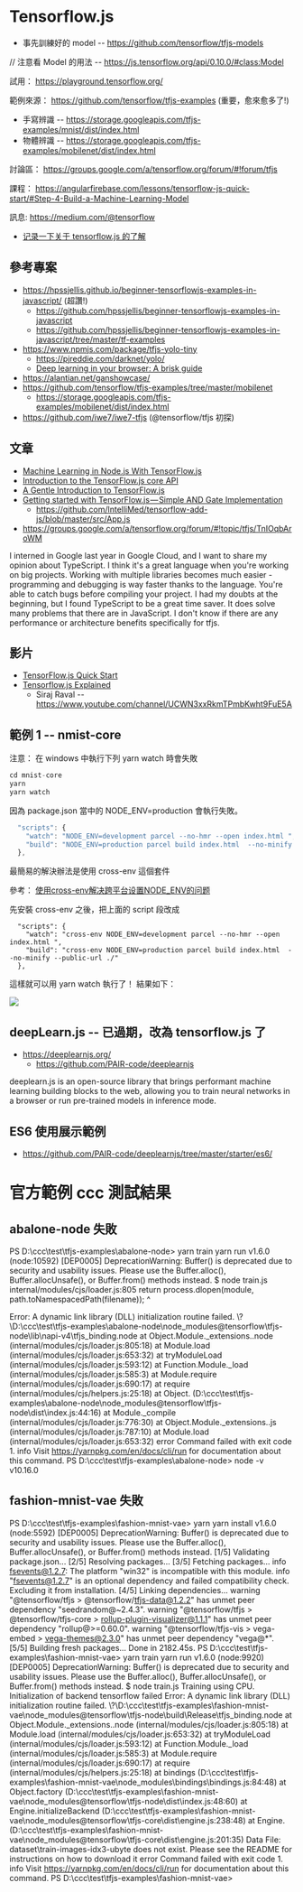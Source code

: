# Tensorflow.js

* 事先訓練好的 model -- https://github.com/tensorflow/tfjs-models

// 注意看 Model 的用法 -- https://js.tensorflow.org/api/0.10.0/#class:Model

試用： https://playground.tensorflow.org/

範例來源： https://github.com/tensorflow/tfjs-examples (重要，愈來愈多了!)

* 手寫辨識 -- https://storage.googleapis.com/tfjs-examples/mnist/dist/index.html
* 物體辨識 -- https://storage.googleapis.com/tfjs-examples/mobilenet/dist/index.html


討論區： https://groups.google.com/a/tensorflow.org/forum/#!forum/tfjs

課程： https://angularfirebase.com/lessons/tensorflow-js-quick-start/#Step-4-Build-a-Machine-Learning-Model

訊息: https://medium.com/@tensorflow

* [记录一下关于 tensorflow.js 的了解](https://www.linpx.com/p/you-want-to-know-that-everything-about-tensorflowjs-is-here.html)

## 參考專案

* https://hpssjellis.github.io/beginner-tensorflowjs-examples-in-javascript/ (超讚!)
  * https://github.com/hpssjellis/beginner-tensorflowjs-examples-in-javascript
  * https://github.com/hpssjellis/beginner-tensorflowjs-examples-in-javascript/tree/master/tf-examples
* https://www.npmjs.com/package/tfjs-yolo-tiny
  * https://pjreddie.com/darknet/yolo/
  * [Deep learning in your browser: A brisk guide](https://towardsdatascience.com/deep-learning-in-your-browser-a-brisk-guide-ca06c2198846)
* https://alantian.net/ganshowcase/
* https://github.com/tensorflow/tfjs-examples/tree/master/mobilenet
  * https://storage.googleapis.com/tfjs-examples/mobilenet/dist/index.html
* https://github.com/iwe7/iwe7-tfjs (@tensorflow/tfjs 初探)

## 文章

* [Machine Learning in Node.js With TensorFlow.js](http://jamesthom.as/blog/2018/08/07/machine-learning-in-node-dot-js-with-tensorflow-dot-js/)
* [Introduction to the TensorFlow.js core API](https://observablehq.com/@nsthorat/introduction-to-deeplearn-js)
* [A Gentle Introduction to TensorFlow.js](https://medium.com/tensorflow/a-gentle-introduction-to-tensorflow-js-dba2e5257702)
* [Getting started with TensorFlow.js — Simple AND Gate Implementation](https://www.linkedin.com/pulse/getting-started-tensorflowjs-simple-gate-sam-alsmadi)
  * https://github.com/lntelliMed/tensorflow-add-js/blob/master/src/App.js
* https://groups.google.com/a/tensorflow.org/forum/#!topic/tfjs/TnIOqbAroWM

I interned in Google last year in Google Cloud, and I want to share my opinion about TypeScript. I think it's a great language when you're working on big projects. Working with multiple libraries becomes much easier - programming and debugging is way faster thanks to the language. You're able to catch bugs before compiling your project. I had my doubts at the beginning, but I found TypeScript to be a great time saver. It does solve many problems that there are in JavaScript. I don't know if there are any performance or architecture benefits specifically for tfjs.

## 影片

* [TensorFlow.js Quick Start](https://www.youtube.com/watch?v=Y_XM3Bu-4yc)
* [Tensorflow.js Explained](https://www.youtube.com/watch?v=Nc8kZABv-KE)
  * Siraj Raval -- https://www.youtube.com/channel/UCWN3xxRkmTPmbKwht9FuE5A

## 範例 1 -- nmist-core

注意： 在 windows 中執行下列 yarn watch 時會失敗

```js
cd mnist-core
yarn
yarn watch
```

因為 package.json 當中的 NODE_ENV=production 會執行失敗。

```js
  "scripts": {
    "watch": "NODE_ENV=development parcel --no-hmr --open index.html ",
    "build": "NODE_ENV=production parcel build index.html  --no-minify --public-url ./"
  },
```

最簡易的解決辦法是使用 cross-env 這個套件

參考： [使用cross-env解决跨平台设置NODE_ENV的问题](https://segmentfault.com/a/1190000005811347)

先安裝 cross-env 之後，把上面的 script 段改成

```
  "scripts": {
    "watch": "cross-env NODE_ENV=development parcel --no-hmr --open index.html ",
    "build": "cross-env NODE_ENV=production parcel build index.html  --no-minify --public-url ./"
  },
```

這樣就可以用 yarn watch 執行了！ 結果如下：

![](img/nmist-core.png)

## deepLearn.js -- 已過期，改為 tensorflow.js 了

* https://deeplearnjs.org/
  * https://github.com/PAIR-code/deeplearnjs

deeplearn.js is an open-source library that brings performant machine learning building blocks to the web, allowing you to train neural networks in a browser or run pre-trained models in inference mode.

## ES6 使用展示範例

* https://github.com/PAIR-code/deeplearnjs/tree/master/starter/es6/


# 官方範例 ccc 測試結果

## abalone-node 失敗

PS D:\ccc\test\tfjs-examples\abalone-node> yarn train
yarn run v1.6.0
(node:10592) [DEP0005] DeprecationWarning: Buffer() is deprecated due to security and usability issues. Please use the Buffer.alloc(), Buffer.allocUnsafe(), or Buffer.from() methods instead.
$ node train.js
internal/modules/cjs/loader.js:805
  return process.dlopen(module, path.toNamespacedPath(filename));
                 ^

Error: A dynamic link library (DLL) initialization routine failed.
\\?\D:\ccc\test\tfjs-examples\abalone-node\node_modules\@tensorflow\tfjs-node\lib\napi-v4\tfjs_binding.node
    at Object.Module._extensions..node (internal/modules/cjs/loader.js:805:18)
    at Module.load (internal/modules/cjs/loader.js:653:32)
    at tryModuleLoad (internal/modules/cjs/loader.js:593:12)
    at Function.Module._load (internal/modules/cjs/loader.js:585:3)
    at Module.require (internal/modules/cjs/loader.js:690:17)
    at require (internal/modules/cjs/helpers.js:25:18)
    at Object.<anonymous> (D:\ccc\test\tfjs-examples\abalone-node\node_modules\@tensorflow\tfjs-node\dist\index.js:44:16)
    at Module._compile (internal/modules/cjs/loader.js:776:30)
    at Object.Module._extensions..js (internal/modules/cjs/loader.js:787:10)
    at Module.load (internal/modules/cjs/loader.js:653:32)
error Command failed with exit code 1.
info Visit https://yarnpkg.com/en/docs/cli/run for documentation about this command.
PS D:\ccc\test\tfjs-examples\abalone-node> node -v
v10.16.0

## fashion-mnist-vae 失敗

PS D:\ccc\test\tfjs-examples\fashion-mnist-vae> yarn
yarn install v1.6.0
(node:5592) [DEP0005] DeprecationWarning: Buffer() is deprecated due to security and usability issues. Please use the Buffer.alloc(), Buffer.allocUnsafe(),
or Buffer.from() methods instead.
[1/5] Validating package.json...
[2/5] Resolving packages...
[3/5] Fetching packages...
info fsevents@1.2.7: The platform "win32" is incompatible with this module.
info "fsevents@1.2.7" is an optional dependency and failed compatibility check. Excluding it from installation.
[4/5] Linking dependencies...
warning "@tensorflow/tfjs > @tensorflow/tfjs-data@1.2.2" has unmet peer dependency "seedrandom@~2.4.3".
warning "@tensorflow/tfjs > @tensorflow/tfjs-core > rollup-plugin-visualizer@1.1.1" has unmet peer dependency "rollup@>=0.60.0".
warning "@tensorflow/tfjs-vis > vega-embed > vega-themes@2.3.0" has unmet peer dependency "vega@*".
[5/5] Building fresh packages...
Done in 2182.45s.
PS D:\ccc\test\tfjs-examples\fashion-mnist-vae> yarn train
yarn run v1.6.0
(node:9920) [DEP0005] DeprecationWarning: Buffer() is deprecated due to security and usability issues. Please use the Buffer.alloc(), Buffer.allocUnsafe(),
or Buffer.from() methods instead.
$ node train.js
Training using CPU.
Initialization of backend tensorflow failed
Error: A dynamic link library (DLL) initialization routine failed.
\\?\D:\ccc\test\tfjs-examples\fashion-mnist-vae\node_modules\@tensorflow\tfjs-node\build\Release\tfjs_binding.node
    at Object.Module._extensions..node (internal/modules/cjs/loader.js:805:18)
    at Module.load (internal/modules/cjs/loader.js:653:32)
    at tryModuleLoad (internal/modules/cjs/loader.js:593:12)
    at Function.Module._load (internal/modules/cjs/loader.js:585:3)
    at Module.require (internal/modules/cjs/loader.js:690:17)
    at require (internal/modules/cjs/helpers.js:25:18)
    at bindings (D:\ccc\test\tfjs-examples\fashion-mnist-vae\node_modules\bindings\bindings.js:84:48)
    at Object.factory (D:\ccc\test\tfjs-examples\fashion-mnist-vae\node_modules\@tensorflow\tfjs-node\dist\index.js:48:60)
    at Engine.initializeBackend (D:\ccc\test\tfjs-examples\fashion-mnist-vae\node_modules\@tensorflow\tfjs-core\dist\engine.js:238:48)
    at Engine.<anonymous> (D:\ccc\test\tfjs-examples\fashion-mnist-vae\node_modules\@tensorflow\tfjs-core\dist\engine.js:201:35)
Data File: dataset\train-images-idx3-ubyte does not exist.
      Please see the README for instructions on how to download it
error Command failed with exit code 1.
info Visit https://yarnpkg.com/en/docs/cli/run for documentation about this command.
PS D:\ccc\test\tfjs-examples\fashion-mnist-vae>